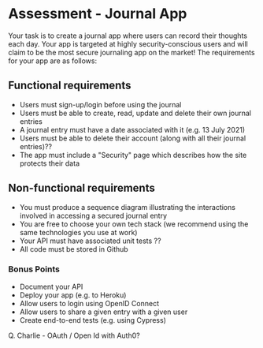 # Assessment - Journal App

Your task is to create a journal app where users can record their thoughts each day. Your app is targeted at highly security-conscious users and will claim to be the most secure journaling app on the market! The requirements for your app are as follows:

## Functional requirements
-   Users must sign-up/login before using the journal
-   Users must be able to create, read, update and delete their own journal entries
-   A journal entry must have a date associated with it (e.g. 13 July 2021)
-   Users must be able to delete their account (along with all their journal entries)??
-   The app must include a "Security" page which describes how the site protects their data

## Non-functional requirements
-   You must produce a sequence diagram illustrating the interactions involved in accessing a secured journal entry
-   You are free to choose your own tech stack (we recommend using the same technologies you use at work)
-   Your API must have associated unit tests ??
-   All code must be stored in Github

### Bonus Points

-   Document your API
-   Deploy your app (e.g. to Heroku)
-   Allow users to login using OpenID Connect
-   Allow users to share a given entry with a given user
-   Create end-to-end tests (e.g. using Cypress)

Q. Charlie - OAuth / Open Id with Auth0?
